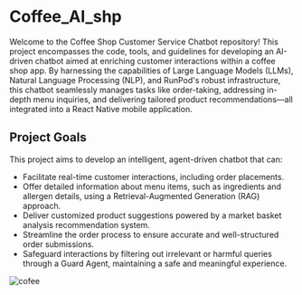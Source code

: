
# Coffee_AI_shp
<p>Welcome to the Coffee Shop Customer Service Chatbot repository! This project encompasses the code, tools, and guidelines for developing an AI-driven chatbot aimed at enriching customer interactions within a coffee shop app. By harnessing the capabilities of Large Language Models (LLMs), Natural Language Processing (NLP), and RunPod's robust infrastructure, this chatbot seamlessly manages tasks like order-taking, addressing in-depth menu inquiries, and delivering tailored product recommendations—all integrated into a React Native mobile application.
</p>

## Project Goals

This project aims to develop an intelligent, agent-driven chatbot that can:

- Facilitate real-time customer interactions, including order placements.
- Offer detailed information about menu items, such as ingredients and allergen details, using a Retrieval-Augmented Generation (RAG) approach.
- Deliver customized product suggestions powered by a market basket analysis recommendation system.
- Streamline the order process to ensure accurate and well-structured order submissions.
- Safeguard interactions by filtering out irrelevant or harmful queries through a Guard Agent, maintaining a safe and meaningful experience.

![cofee](https://github.com/user-attachments/assets/9ef2266a-7d60-4454-9497-7e85cbd7ed2a)

